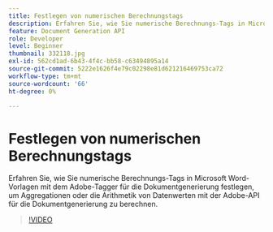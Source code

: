 ```yaml
---
title: Festlegen von numerischen Berechnungstags
description: Erfahren Sie, wie Sie numerische Berechnungs-Tags in Microsoft Word-Vorlagen mit dem Adobe-Tag "Dokumenterstellung" festlegen, um Aggregationen oder die Arithmetik von Datenwerten mit der Adobe-API für die Dokumenterstellung zu berechnen
feature: Document Generation API
role: Developer
level: Beginner
thumbnail: 332118.jpg
exl-id: 562cd1ad-6b43-4f4c-bb58-c63494895a14
source-git-commit: 5222e1626f4e79c02298e81d621216469753ca72
workflow-type: tm+mt
source-wordcount: '66'
ht-degree: 0%

---
```


# Festlegen von numerischen Berechnungstags

Erfahren Sie, wie Sie numerische Berechnungs-Tags in Microsoft Word-Vorlagen mit dem Adobe-Tagger für die Dokumentgenerierung festlegen, um Aggregationen oder die Arithmetik von Datenwerten mit der Adobe-API für die Dokumentgenerierung zu berechnen.

>[!VIDEO](https://video.tv.adobe.com/v/332118?hidetitle=true)
